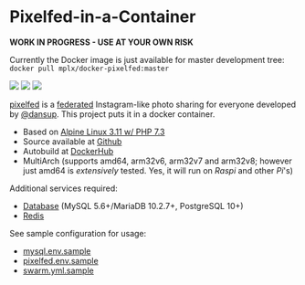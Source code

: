 # Pixelfed-in-a-Container

**WORK IN PROGRESS - USE AT YOUR OWN RISK**

Currently the Docker image is just available for master development tree: `docker pull mplx/docker-pixelfed:master`

[![](https://images.microbadger.com/badges/version/mplx/docker-pixelfed:master.svg)](https://hub.docker.com/r/mplx/docker-pixelfed)
[![](https://images.microbadger.com/badges/image/mplx/docker-pixelfed:master.svg)](https://hub.docker.com/r/mplx/docker-pixelfed)
[![](https://img.shields.io/docker/pulls/mplx/docker-pixelfed.svg)](https://hub.docker.com/r/mplx/docker-pixelfed)

[pixelfed](https://github.com/pixelfed/pixelfed) is a [federated](https://fediverse.party/) Instagram-like photo sharing for everyone developed by [@dansup](https://github.com/dansup). This project puts it in a docker container.

- Based on [Alpine Linux 3.11 w/ PHP 7.3](https://hub.docker.com/r/gmitirol/alpine311-php73)
- Source available at [Github](https://github.com/mplx/docker-pixelfed)
- Autobuild at [DockerHub](https://hub.docker.com/r/mplx/docker-pixelfed)
- MultiArch (supports amd64, arm32v6, arm32v7 and arm32v8; however just amd64 is *extensively* tested. Yes, it will run on *Raspi* and other *Pi*'s)

Additional services required:
- [Database](https://docs.pixelfed.org/technical-documentation/env.html#database-configuration) (MySQL 5.6+/MariaDB 10.2.7+, PostgreSQL 10+)
- [Redis](https://docs.pixelfed.org/technical-documentation/env.html#redis-configuration)

See sample configuration for usage:
  - [mysql.env.sample](./mysql.env.sample)
  - [pixelfed.env.sample](./pixelfed.env.sample)
  - [swarm.yml.sample](./swarm.yml.sample)
